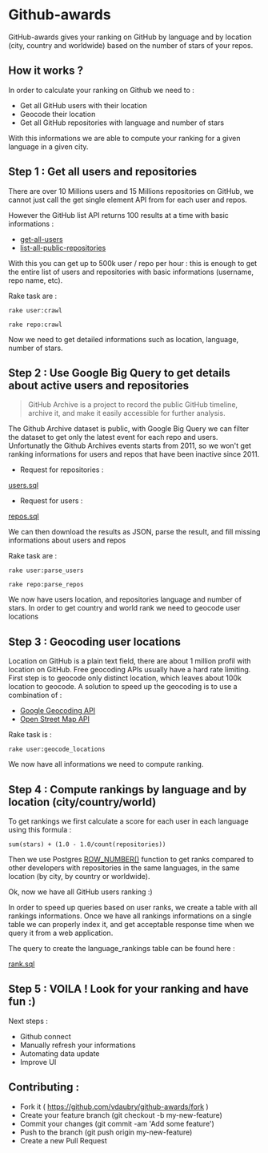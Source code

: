 # Github-awards

GitHub-awards gives your ranking on GitHub by language and by location (city, country and worldwide) based on the number of stars of your repos.


## How it works ?

In order to calculate your ranking on Github we need to :
- Get all GitHub users with their location
- Geocode their location
- Get all GitHub repositories with language and number of stars 

With this informations we are able to compute your ranking for a given language in a given city.

## Step 1 : Get all users and repositories

There are over 10 Millions users and 15 Millions repositories on GitHub, we cannot just call the get single element API from for each user and repos.

However the GitHub list API returns 100 results at a time with basic informations :
- [get-all-users](https://developer.github.com/v3/users/#get-all-users)
- [list-all-public-repositories](https://developer.github.com/v3/repos/#list-all-public-repositories)

With this you can get up to 500k user / repo per hour : this is enough to get the entire list of users and repositories with basic informations (username, repo name, etc).

Rake task are :

``` rake user:crawl ```

``` rake repo:crawl ```

Now we need to get detailed informations such as location, language, number of stars.


## Step 2 : Use Google Big Query to get details about active users and repositories 

> GitHub Archive is a project to record the public GitHub timeline, archive it, and make it easily accessible for further analysis.

The Github Archive dataset is public, with Google Big Query we can filter the dataset to get only the latest event for each repo and users. Unfortunatly the Github Archives events starts from 2011, so we won't get ranking informations for users and repos that have been inactive since 2011.

- Request for repositories :

[users.sql](https://github.com/vdaubry/github-awards-api/blob/master/sql/GoogleBigQuery/users.sql)

- Request for users :

[repos.sql](https://github.com/vdaubry/github-awards-api/blob/master/sql/GoogleBigQuery/repos.sql)

We can then download the results as JSON, parse the result, and fill missing informations about users and repos

Rake task are :

``` rake user:parse_users ```

``` rake repo:parse_repos ```

We now have users location, and repositories language and number of stars. In order to get country and world rank we need to geocode user locations


## Step 3 : Geocoding user locations

Location on GitHub is a plain text field, there are about 1 million profil with location on GitHub. Free geocoding APIs usually have a hard rate limiting. First step is to geocode only distinct location, which leaves about 100k location to geocode.
A solution to speed up the geocoding is to use a combination of :

- [Google Geocoding API](https://developers.google.com/maps/documentation/geocoding/)
- [Open Street Map API](http://wiki.openstreetmap.org/wiki/Nominatim)

Rake task is :

``` rake user:geocode_locations ```

We now have all informations we need to compute ranking.

## Step 4 : Compute rankings by language and by location (city/country/world)

To get rankings we first calculate a score for each user in each language using this formula :

``` sum(stars) + (1.0 - 1.0/count(repositories)) ```

Then we use Postgres [ROW_NUMBER()](http://www.postgresql.org/docs/9.4/static/functions-window.html) function to get ranks compared to other developers with repositories in the same languages, in the same location (by city, by country or worldwide).

Ok, now we have all GitHub users ranking :)

In order to speed up queries based on user ranks, we create a table with all rankings informations. Once we have all rankings informations on a single table we can properly index it, and get acceptable response time when we query it from a web application.

The query to create the language_rankings table can be found here :

[rank.sql](https://github.com/vdaubry/github-awards-api/blob/master/sql/rank.sql)


## Step 5 : VOILA ! Look for your ranking and have fun :)


Next steps :

- Github connect
- Manually refresh your informations
- Automating data update
- Improve UI


## Contributing :

* Fork it ( https://github.com/vdaubry/github-awards/fork )
* Create your feature branch (git checkout -b my-new-feature)
* Commit your changes (git commit -am 'Add some feature')
* Push to the branch (git push origin my-new-feature)
* Create a new Pull Request